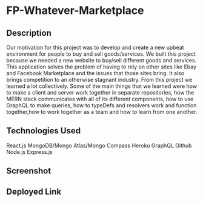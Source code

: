 # FP-Whatever-Marketplace
## Description
Our motivation for this project was to develop and create a new upbeat environment for people to buy and sell goods/services. We built this project because we needed a new website to buy/sell different goods and services. This application solves the problem of having to rely on other sites like Ebay and Facebook Marketplace and the issues that those sites bring. It also brings competition to an otherwise stagnant industry. From this project we learned a lot collectively. Some of the main things that we learned were how to make a client and server work together in separate repositories, how the MERN stack communicates with all of its different components, how to use GraphQL to make queries, how to typeDefs and resolvers work and function together,how to work together as a team and how to learn from one another.
## Technologies Used
React.js
MongoDB/Mongo Atlas/Mongo Compass
Heroku
GraphQL
Github
Node.js
Express.js
## Screenshot
## Deployed Link